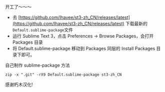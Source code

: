开工了～～～

- 去 [https://github.com/Ihavee/st3-zh_CN/releases/latest](https://github.com/Ihavee/st3-zh_CN/releases/latest) 下载最新的 `Default.sublime-package`文件
- 运行 Sublime Text 3，点击 Preferences -> Browse Packages，会打开 Packages 目录
- 将 Default.sublime-package 移动到 Packages 同层的 Install Packages 目录下即可。

自己制作 sublime-package 方法

	zip -x ".git" -rX9 Default.sublime-package st3-zh_CN

感谢朽木汉化!
